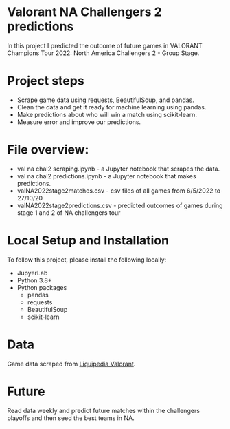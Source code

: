 
# Valorant NA Challengers 2 predictions

In this project I predicted the outcome of future games in VALORANT Champions Tour 2022: 
North America Challengers 2 - Group Stage.

# Project steps 

- Scrape game data using requests, BeautifulSoup, and pandas.
- Clean the data and get it ready for machine learning using pandas.
- Make predictions about who will win a match using scikit-learn.
- Measure error and improve our predictions.

# File overview:

- val na chal2 scraping.ipynb  - a Jupyter notebook that scrapes the data.
- val na chal2 predictions.ipynb - a Jupyter notebook that makes predictions.
- valNA2022stage2matches.csv - csv files of all games from 6/5/2022 to 27/10/20
- valNA2022stage2predictions.csv - predicted outcomes of games during stage 1 and 2 of NA challengers tour


# Local Setup and Installation

To follow this project, please install the following locally:

- JupyerLab
- Python 3.8+
- Python packages
    - pandas
    - requests
    - BeautifulSoup
    - scikit-learn

# Data

Game data scraped from [Liquipedia Valorant](https://liquipedia.net/valorant/VCT/2022/North_America/Stage_2/Challengers/Group_Stage).

# Future

Read data weekly and predict future matches within the 
challengers playoffs and then seed the best teams in NA.
